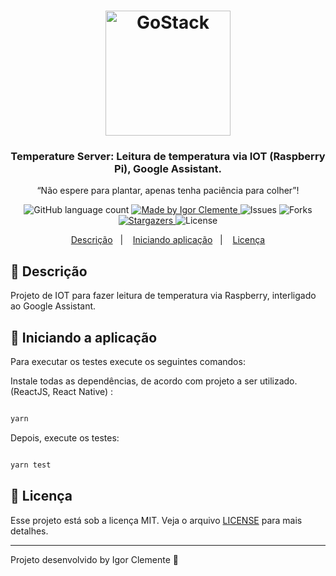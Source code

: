 <h1 align="center">
    <img alt="GoStack" src="https://rocketseat-cdn.s3-sa-east-1.amazonaws.com/bootcamp-header.png" width="200px" />
</h1>

<h3 align="center">
  Temperature Server: Leitura de temperatura via IOT (Raspberry Pi), Google Assistant.
</h3>

<p align="center">“Não espere para plantar, apenas tenha paciência para colher”!</blockquote>

<p align="center">
  <img alt="GitHub language count" src="https://img.shields.io/github/languages/count/IgorClemente/temperature-server?color=%2304D361">

  <a href="https://rocketseat.com.br">
    <img alt="Made by Igor Clemente" src="https://img.shields.io/badge/made%20by-Igor Clemente-%2304D361">
  </a>

  <img alt="Issues" src="https://img.shields.io/github/issues/IgorClemente/temperature-server">

  <img alt="Forks" src="https://img.shields.io/github/forks/IgorClemente/temperature-server">

  <a href="https://github.com/IgorClemente/temperature-server/stargazers">
    <img alt="Stargazers" src="https://img.shields.io/github/stars/IgorClemente/temperature-server">
  </a>

  <img alt="License" src="https://img.shields.io/github/license/IgorClemente/temperature-server">
</p>

<p align="center">
  <a href="#rocket-descrição">Descrição</a>&nbsp;&nbsp;&nbsp;|&nbsp;&nbsp;&nbsp;
  <a href="#hammer-iniciando-a-aplicação">Iniciando aplicação</a>&nbsp;&nbsp;&nbsp;|&nbsp;&nbsp;&nbsp;
  <a href="#memo-licença">Licença</a>
</p>

## :rocket: Descrição

Projeto de IOT para fazer leitura de temperatura via Raspberry, interligado ao Google Assistant.

## :hammer: Iniciando a aplicação

Para executar os testes execute os seguintes comandos:

Instale todas as dependências, de acordo com projeto a ser utilizado. (ReactJS, React Native) :

```bash

yarn

```

Depois, execute os testes:

```bash

yarn test

```

## :memo: Licença

Esse projeto está sob a licença MIT. Veja o arquivo [LICENSE](LICENSE) para mais detalhes.

---

Projeto desenvolvido by Igor Clemente :wave:
